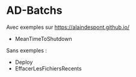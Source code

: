 # AD-Batchs
Avec exemples sur https://alaindespont.github.io/
- MeanTimeToShutdown

Sans exemples :
- Deploy
- EffacerLesFichiersRecents
